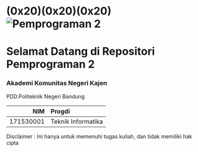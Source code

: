 (0x20)(0x20)(0x20)![Pemprograman 2](https://www.polban.ac.id/wp-content/uploads/2017/11/logo-web-polban.png)
========================================
Selamat Datang di Repositori Pemprograman 2
========================================
### Akademi Komunitas Negeri Kajen 
PDD.Politeknik Negeri Bandung

NIM           | Progdi
-------------:|:-------------------------
171530001     | Teknik Informatika

Disclaimer : Ini hanya untuk memenuhi tugas kuliah, dan tidak memiliki hak cipta
